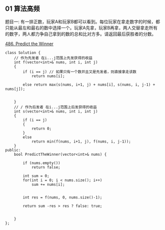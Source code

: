 ## 01 算法高频

题目一: 有一排正数，玩家A和玩家B都可以看到。每位玩家在拿走数字的时候，都只能从最左和最右的数中选择一个。玩家A先拿，玩家B再拿，两人交替拿走所有的数字，两人都力争自己拿到的数的总和比对方多。请返回最后获胜者的分数。

[486. Predict the Winner](https://leetcode.com/problems/predict-the-winner/)

```
class Solution {
    // 作为先发者 在i...j范围上先发获得的收益
    int f(vector<int>& nums, int i, int j)
    {
        if (i == j) // 如果只有一个数并且又是先发者，则直接拿走该数
            return nums[i];
        
        else return max(s(nums, i+1, j) + nums[i], s(nums, i, j-1) + nums[j]);
        
        
    }
    // / 作为后发者 在i...j范围上后发获得的收益
    int s(vector<int>& nums, int i, int j)
    {
        if (i == j)
        {
            return 0;
        }
        else
            return min(f(nums, i+1, j), f(nums, i, j-1));
    }    
public:
    bool PredictTheWinner(vector<int>& nums) {
        
        if (nums.empty())
            return false;
        
        int sum = 0;
        for(int i = 0; i < nums.size(); i++)
            sum += nums[i];
        
        
        int res = f(nums, 0, nums.size()-1);
        
        return sum -res > res ? false: true;
        
        
    }
};

```
